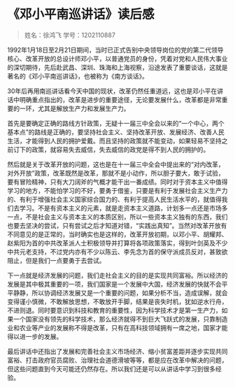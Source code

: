 # 《邓小平南巡讲话》读后感

> 姓名：徐鸿飞	学号：1202110887

1992年1月18日至2月21日期间，当时已正式告别中央领导岗位的党的第二代领导核心、改革开放的总设计师邓小平，以普通党员的身份，凭着对党和人民伟大事业的深切期待，先后赴武昌、深圳、珠海和上海视察，沿途发表了重要谈话，这就是著名的《邓小平南巡讲话》，也被称为《南方谈话》。

30年后再用南巡讲话看今天中国的现状，改革仍然任重道远，这也是邓小平在讲话中明确重点指出的，改革是进步的重要途径，无论要发展什么，改革都是非常重要的一环，尤其是解放生产力和发展生产力。

首先是要确定正确的路线方针政策，无疑十一届三中全会以来的“一个中心，两个基本点”的路线是正确的，要坚持社会主义、坚持改革开放、发展经济、改善人民生活，才能得到人民的拥护爱戴。而且坚持的政策就不能变动，如果轻易不坚持之前订下的政策，就容易失去威信，失去威信的政党是得不到人民的拥护的。

然后就是关于改革开放的问题，这也是在十一届三中全会中提出来的“对内改革，对外开放”政策，改革既然是改革，那就不是小动作，所以胆子要大，敢于试验，要有冒险精神，只有大刀阔斧的气概才能干出一番成绩。同时对于资本主义中值得学习的地方，不能怕学习的不好，要勇于借鉴，只要是有利于发展社会主义生产力的、有利于增强社会主义国家综合国力的、有利于提高人民生活水平的，就值得我们去学习。不是有资本主义的元素，就是走资本主义道路，计划多一点还是市场多一点，不是社会主义与资本主义的本质区别，所以一些资本主义独有的东西，我们也要去坚决的尝试，只有尝试之后才知道对错，“实践出真知”。当然对改革开放有不同意见的是正常的，当时确实也是这样的，改革开放初期，以邓小平、胡耀邦、赵紫阳为首的中共改革派人士积极领导并打算将各项政策落实，得到叶剑英及不少中共元老支持，不过党内亦有不少以陈云、李先念为首的保守派成员反对，甚致欲阻止，但是我们一点要勇于去尝试。

下一点就是经济发展的问题，我们走社会主义的目的是实现共同富裕。所以经济的发展是其中极其重要的一项，我们国家是一个发展中大国，经济发展的快就不会平平静静，所以协调经济发展又是一个重要的问题，如果分析不当，造成误解，就会变得谨小慎微，不敢解放思想，不敢放开手脚，结果是丧失时机，犹如逆水行舟，不进则退。同时要意识到科技和教育的重要性，因为科学技术才是第一生产力，如果一个国家没有领先的科学技术，那么经济就得不到巨大飞跃式的发展，只靠制造业和农业等产业的发展称不得是改革，只有在高科技领域拥有一席之地，国家才能得以进一步的发展。

最后讲话中还指出了发展和完善社会主义市场经济、缩小贫富差距并逐步实现共同富裕、打击政府官员腐败、治理社会道德滑坡等等，都是应在改革中解决的问题，但这些问题直到今天可能还仍然存在。所以我们还是可以从讲话中学习到很多经验。

